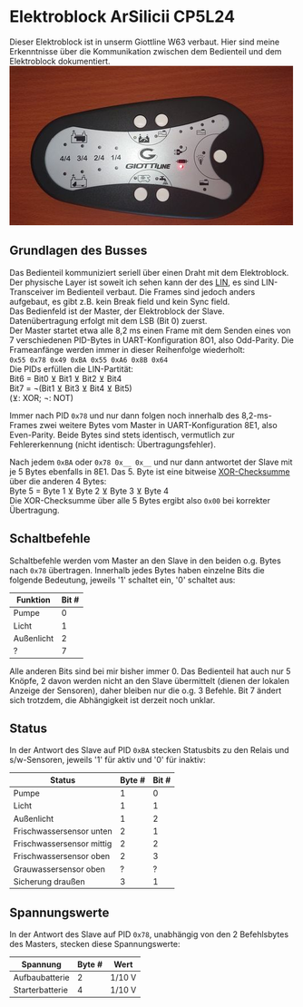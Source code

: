 # Elektroblock ArSilicii CP5L24
Dieser Elektroblock ist in unserm Giottline W63 verbaut. Hier sind meine Erkenntnisse über die Kommunikation zwischen dem Bedienteil und dem Elektroblock dokumentiert.
![Bedienteil](Bedienpanel.jpg)

## Grundlagen des Busses
Das Bedienteil kommuniziert seriell über einen Draht mit dem Elektroblock. Der physische Layer ist soweit ich sehen kann der des [LIN](https://www.cs-group.de/wp-content/uploads/2016/11/LIN_Specification_Package_2.2A.pdf), es sind LIN-Transceiver im Bedienteil verbaut. Die Frames sind jedoch anders aufgebaut, es gibt z.B. kein Break field und kein Sync field.  
Das Bedienfeld ist der Master, der Elektroblock der Slave.  
Datenübertragung erfolgt mit dem LSB (Bit 0) zuerst.  
Der Master startet etwa alle 8,2 ms einen Frame mit dem Senden eines von 7 verschiedenen PID-Bytes in UART-Konfiguration 8O1, also Odd-Parity. Die Frameanfänge werden immer in dieser Reihenfolge wiederholt:  
`0x55 0x78 0x49 0xBA 0x55 0xA6 0x8B 0x64`  
Die PIDs erfüllen die LIN-Partität:  
Bit6 = Bit0 ⊻ Bit1 ⊻ Bit2 ⊻ Bit4  
Bit7 = ¬(Bit1 ⊻ Bit3 ⊻ Bit4 ⊻ Bit5)  
(⊻: XOR; ¬: NOT)

Immer nach PID `0x78` und nur dann folgen noch innerhalb des 8,2-ms-Frames zwei weitere Bytes vom Master in UART-Konfiguration 8E1, also Even-Parity. Beide Bytes sind stets identisch, vermutlich zur Fehlererkennung (nicht identisch: Übertragungsfehler). 

Nach jedem `0xBA` oder `0x78 0x__ 0x__` und nur dann antwortet der Slave mit je 5 Bytes ebenfalls in 8E1. Das 5. Byte ist eine bitweise [XOR-Checksumme](https://en.wikipedia.org/wiki/Checksum#Parity_byte_or_parity_word) über die anderen 4 Bytes:  
Byte 5 = Byte 1 ⊻ Byte 2 ⊻ Byte 3 ⊻ Byte 4  
Die XOR-Checksumme über alle 5 Bytes ergibt also `0x00` bei korrekter Übertragung.

## Schaltbefehle
Schaltbefehle werden vom Master an den Slave in den beiden o.g. Bytes nach `0x78` übertragen. Innerhalb jedes Bytes haben einzelne Bits die folgende Bedeutung, jeweils '1' schaltet ein, '0' schaltet aus:

Funktion|Bit #
---|---
Pumpe|0
Licht|1
Außenlicht|2
?|7

Alle anderen Bits sind bei mir bisher immer 0. Das Bedienteil hat auch nur 5 Knöpfe, 2 davon werden nicht an den Slave übermittelt (dienen der lokalen Anzeige der Sensoren), daher bleiben nur die o.g. 3 Befehle. Bit 7 ändert sich trotzdem, die Abhängigkeit ist derzeit noch unklar.

## Status
In der Antwort des Slave auf PID `0xBA` stecken Statusbits zu den Relais und s/w-Sensoren, jeweils '1' für aktiv und '0' für inaktiv:

Status|Byte #|Bit #
---|---|---
Pumpe|1|0
Licht|1|1
Außenlicht|1|2
Frischwassersensor unten|2|1
Frischwassersensor mittig|2|2
Frischwassersensor oben|2|3
Grauwassersensor oben|?|?
Sicherung draußen|3|1

## Spannungswerte
In der Antwort des Slave auf PID `0x78`, unabhängig von den 2 Befehlsbytes des Masters, stecken diese Spannungswerte:

Spannung|Byte #|Wert
---|---|---
Aufbaubatterie|2|1/10 V
Starterbatterie|4|1/10 V

